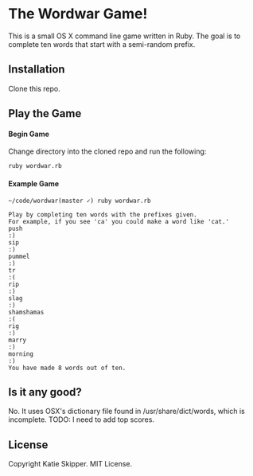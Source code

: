 # The Wordwar Game!

This is a small OS X command line game written in Ruby. The goal is to complete ten words that start with a semi-random prefix. 

## Installation

Clone this repo.

## Play the Game

#### Begin Game

Change directory into the cloned repo and run the following:

`ruby wordwar.rb`

#### Example Game

```
~/code/wordwar(master ✓) ruby wordwar.rb 

Play by completing ten words with the prefixes given.
For example, if you see 'ca' you could make a word like 'cat.'
push
:)
sip
:)
pummel
:)
tr
:(
rip
:)
slag
:)
shamshamas
:(
rig
:)
marry
:)
morning
:)
You have made 8 words out of ten.
```

## Is it any good?

No. It uses OSX's dictionary file found in /usr/share/dict/words, which is incomplete. TODO: I need to add top scores.

## License

Copyright Katie Skipper. MIT License.
